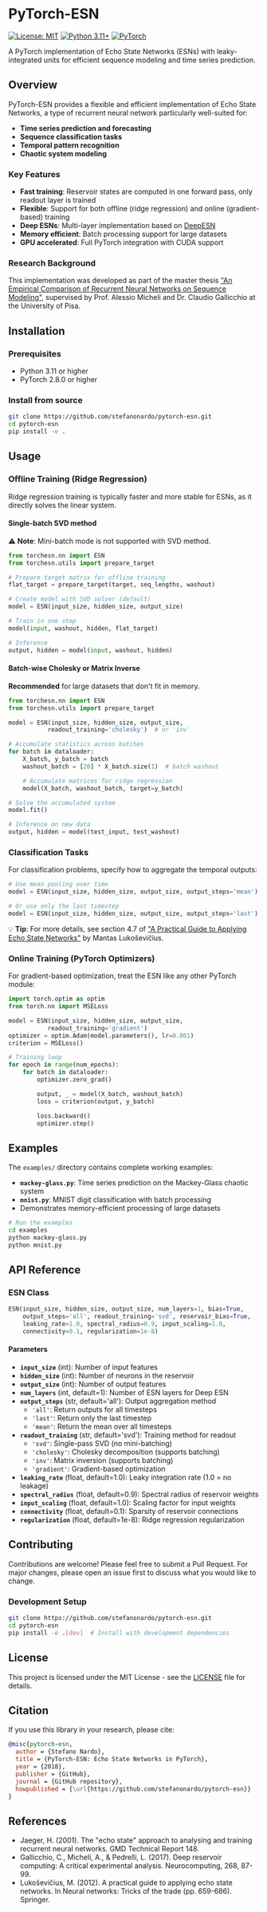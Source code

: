 # PyTorch-ESN

[![License: MIT](https://img.shields.io/badge/License-MIT-yellow.svg)](https://opensource.org/licenses/MIT)
[![Python 3.11+](https://img.shields.io/badge/python-3.11+-blue.svg)](https://www.python.org/downloads/)
[![PyTorch](https://img.shields.io/badge/PyTorch-2.8.0+-red.svg)](https://pytorch.org/)

A PyTorch implementation of Echo State Networks (ESNs) with leaky-integrated units for efficient sequence modeling and time series prediction.

## Overview

PyTorch-ESN provides a flexible and efficient implementation of Echo State Networks, a type of recurrent neural network particularly well-suited for:

- **Time series prediction and forecasting**
- **Sequence classification tasks**
- **Temporal pattern recognition**
- **Chaotic system modeling**

### Key Features

- **Fast training**: Reservoir states are computed in one forward pass, only readout layer is trained
- **Flexible**: Support for both offline (ridge regression) and online (gradient-based) training
- **Deep ESNs**: Multi-layer implementation based on [DeepESN](https://arxiv.org/abs/1712.04323)
- **Memory efficient**: Batch processing support for large datasets
- **GPU accelerated**: Full PyTorch integration with CUDA support

### Research Background

This implementation was developed as part of the master thesis ["An Empirical Comparison of Recurrent Neural Networks on Sequence Modeling"](https://www.dropbox.com/s/gyt48dcktht7qur/document.pdf?dl=0), supervised by Prof. Alessio Micheli and Dr. Claudio Gallicchio at the University of Pisa.

## Installation

### Prerequisites

- Python 3.11 or higher
- PyTorch 2.8.0 or higher

### Install from source

```bash
git clone https://github.com/stefanonardo/pytorch-esn.git
cd pytorch-esn
pip install -e .
```

## Usage

### Offline Training (Ridge Regression)

Ridge regression training is typically faster and more stable for ESNs, as it directly solves the linear system.

#### Single-batch SVD method

⚠️ **Note**: Mini-batch mode is not supported with SVD method.

```python
from torchesn.nn import ESN
from torchesn.utils import prepare_target

# Prepare target matrix for offline training
flat_target = prepare_target(target, seq_lengths, washout)

# Create model with SVD solver (default)
model = ESN(input_size, hidden_size, output_size)

# Train in one step
model(input, washout, hidden, flat_target)

# Inference
output, hidden = model(input, washout, hidden)
```

#### Batch-wise Cholesky or Matrix Inverse

**Recommended** for large datasets that don't fit in memory.

```python
from torchesn.nn import ESN
from torchesn.utils import prepare_target

model = ESN(input_size, hidden_size, output_size,
           readout_training='cholesky')  # or 'inv'

# Accumulate statistics across batches
for batch in dataloader:
    X_batch, y_batch = batch
    washout_batch = [20] * X_batch.size(1)  # batch washout

    # Accumulate matrices for ridge regression
    model(X_batch, washout_batch, target=y_batch)

# Solve the accumulated system
model.fit()

# Inference on new data
output, hidden = model(test_input, test_washout)
```

### Classification Tasks

For classification problems, specify how to aggregate the temporal outputs:

```python
# Use mean pooling over time
model = ESN(input_size, hidden_size, output_size, output_steps='mean')

# Or use only the last timestep
model = ESN(input_size, hidden_size, output_size, output_steps='last')
```

💡 **Tip**: For more details, see section 4.7 of ["A Practical Guide to Applying Echo State Networks"](http://www.scholarpedia.org/article/Echo_state_network) by Mantas Lukoševičius.

### Online Training (PyTorch Optimizers)

For gradient-based optimization, treat the ESN like any other PyTorch module:

```python
import torch.optim as optim
from torch.nn import MSELoss

model = ESN(input_size, hidden_size, output_size,
           readout_training='gradient')
optimizer = optim.Adam(model.parameters(), lr=0.001)
criterion = MSELoss()

# Training loop
for epoch in range(num_epochs):
    for batch in dataloader:
        optimizer.zero_grad()

        output, _ = model(X_batch, washout_batch)
        loss = criterion(output, y_batch)

        loss.backward()
        optimizer.step()
```

## Examples

The `examples/` directory contains complete working examples:

- **`mackey-glass.py`**: Time series prediction on the Mackey-Glass chaotic system
- **`mnist.py`**: MNIST digit classification with batch processing
- Demonstrates memory-efficient processing of large datasets

```bash
# Run the examples
cd examples
python mackey-glass.py
python mnist.py
```

## API Reference

### ESN Class

```python
ESN(input_size, hidden_size, output_size, num_layers=1, bias=True,
    output_steps='all', readout_training='svd', reservoir_bias=True,
    leaking_rate=1.0, spectral_radius=0.9, input_scaling=1.0,
    connectivity=0.1, regularization=1e-8)
```

#### Parameters

- **`input_size`** (int): Number of input features
- **`hidden_size`** (int): Number of neurons in the reservoir
- **`output_size`** (int): Number of output features
- **`num_layers`** (int, default=1): Number of ESN layers for Deep ESN
- **`output_steps`** (str, default='all'): Output aggregation method
  - `'all'`: Return outputs for all timesteps
  - `'last'`: Return only the last timestep
  - `'mean'`: Return the mean over all timesteps
- **`readout_training`** (str, default='svd'): Training method for readout
  - `'svd'`: Single-pass SVD (no mini-batching)
  - `'cholesky'`: Cholesky decomposition (supports batching)
  - `'inv'`: Matrix inversion (supports batching)
  - `'gradient'`: Gradient-based optimization
- **`leaking_rate`** (float, default=1.0): Leaky integration rate (1.0 = no leakage)
- **`spectral_radius`** (float, default=0.9): Spectral radius of reservoir weights
- **`input_scaling`** (float, default=1.0): Scaling factor for input weights
- **`connectivity`** (float, default=0.1): Sparsity of reservoir connections
- **`regularization`** (float, default=1e-8): Ridge regression regularization

## Contributing

Contributions are welcome! Please feel free to submit a Pull Request. For major changes, please open an issue first to discuss what you would like to change.

### Development Setup

```bash
git clone https://github.com/stefanonardo/pytorch-esn.git
cd pytorch-esn
pip install -e .[dev]  # Install with development dependencies
```

## License

This project is licensed under the MIT License - see the [LICENSE](LICENSE) file for details.

## Citation

If you use this library in your research, please cite:

```bibtex
@misc{pytorch-esn,
  author = {Stefano Nardo},
  title = {PyTorch-ESN: Echo State Networks in PyTorch},
  year = {2018},
  publisher = {GitHub},
  journal = {GitHub repository},
  howpublished = {\url{https://github.com/stefanonardo/pytorch-esn}}
}
```

## References

- Jaeger, H. (2001). The "echo state" approach to analysing and training recurrent neural networks. GMD Technical Report 148.
- Gallicchio, C., Micheli, A., & Pedrelli, L. (2017). Deep reservoir computing: A critical experimental analysis. Neurocomputing, 268, 87-99.
- Lukoševičius, M. (2012). A practical guide to applying echo state networks. In Neural networks: Tricks of the trade (pp. 659-686). Springer.
